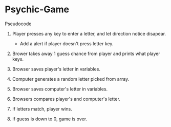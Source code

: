 # Psychic-Game

Pseudocode

1. Player presses any key to enter a letter, and let direction notice disapear.
    * Add a alert if player doesn't press letter key.

2. Brower takes away 1 guess chance from player and prints what player keys.

3. Browser saves player's letter in variables.

4. Computer generates a random letter picked from array.

5. Browser saves computer's letter in variables.

6. Browsers compares player's and computer's letter.

7. If letters match, player wins.

8. If guess is down to 0, game is over.